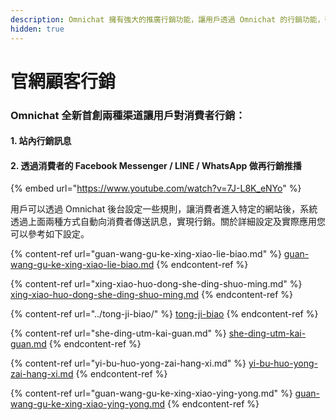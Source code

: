 ```yaml
---
description: Omnichat 擁有強大的推廣行銷功能，讓用戶透過 Omnichat 的行銷功能，帶來更高轉換率
hidden: true
---
```


# 官網顧客行銷

### Omnichat 全新首創兩種渠道讓用戶對消費者行銷：

#### &#x20;           1. 站內行銷訊息

#### &#x20;           2. 透過消費者的 Facebook Messenger / LINE / WhatsApp 做再行銷推播

{% embed url="https://www.youtube.com/watch?v=7J-L8K_eNYo" %}

用戶可以透過 Omnichat 後台設定一些規則，讓消費者進入特定的網站後，系統透過上面兩種方式自動向消費者傳送訊息，實現行銷。關於詳細設定及實際應用您可以參考如下設定。



{% content-ref url="guan-wang-gu-ke-xing-xiao-lie-biao.md" %}
[guan-wang-gu-ke-xing-xiao-lie-biao.md](guan-wang-gu-ke-xing-xiao-lie-biao.md)
{% endcontent-ref %}

{% content-ref url="xing-xiao-huo-dong-she-ding-shuo-ming.md" %}
[xing-xiao-huo-dong-she-ding-shuo-ming.md](xing-xiao-huo-dong-she-ding-shuo-ming.md)
{% endcontent-ref %}

{% content-ref url="../tong-ji-biao/" %}
[tong-ji-biao](../tong-ji-biao/)
{% endcontent-ref %}

{% content-ref url="she-ding-utm-kai-guan.md" %}
[she-ding-utm-kai-guan.md](she-ding-utm-kai-guan.md)
{% endcontent-ref %}

{% content-ref url="yi-bu-huo-yong-zai-hang-xi.md" %}
[yi-bu-huo-yong-zai-hang-xi.md](yi-bu-huo-yong-zai-hang-xi.md)
{% endcontent-ref %}

{% content-ref url="guan-wang-gu-ke-xing-xiao-ying-yong.md" %}
[guan-wang-gu-ke-xing-xiao-ying-yong.md](guan-wang-gu-ke-xing-xiao-ying-yong.md)
{% endcontent-ref %}

###
